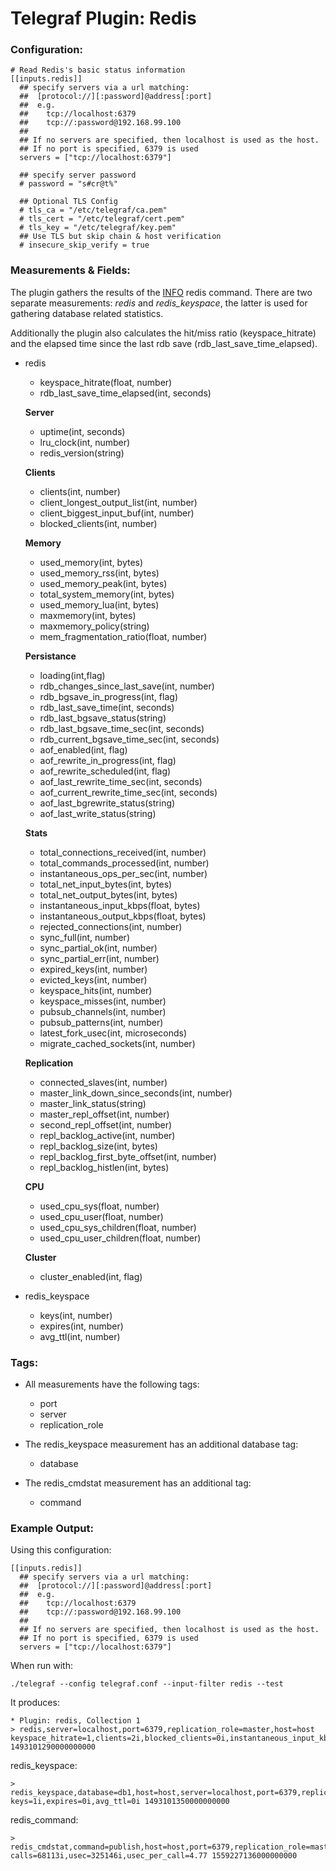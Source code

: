 # Telegraf Plugin: Redis

### Configuration:

```
# Read Redis's basic status information
[[inputs.redis]]
  ## specify servers via a url matching:
  ##  [protocol://][:password]@address[:port]
  ##  e.g.
  ##    tcp://localhost:6379
  ##    tcp://:password@192.168.99.100
  ##
  ## If no servers are specified, then localhost is used as the host.
  ## If no port is specified, 6379 is used
  servers = ["tcp://localhost:6379"]

  ## specify server password
  # password = "s#cr@t%"

  ## Optional TLS Config
  # tls_ca = "/etc/telegraf/ca.pem"
  # tls_cert = "/etc/telegraf/cert.pem"
  # tls_key = "/etc/telegraf/key.pem"
  ## Use TLS but skip chain & host verification
  # insecure_skip_verify = true
```

### Measurements & Fields:

The plugin gathers the results of the [INFO](https://redis.io/commands/info) redis command.
There are two separate measurements: _redis_ and _redis\_keyspace_, the latter is used for gathering database related statistics.

Additionally the plugin also calculates the hit/miss ratio (keyspace\_hitrate) and the elapsed time since the last rdb save (rdb\_last\_save\_time\_elapsed).

- redis
    - keyspace_hitrate(float, number)
    - rdb_last_save_time_elapsed(int, seconds)

    **Server**
    - uptime(int, seconds)
    - lru_clock(int, number)
    - redis_version(string)

    **Clients**
    - clients(int, number)
    - client_longest_output_list(int, number)
    - client_biggest_input_buf(int, number)
    - blocked_clients(int, number)

    **Memory**
    - used_memory(int, bytes)
    - used_memory_rss(int, bytes)
    - used_memory_peak(int, bytes)
    - total_system_memory(int, bytes)
    - used_memory_lua(int, bytes)
    - maxmemory(int, bytes)
    - maxmemory_policy(string)
    - mem_fragmentation_ratio(float, number)

    **Persistance**
    - loading(int,flag)
    - rdb_changes_since_last_save(int, number)
    - rdb_bgsave_in_progress(int, flag)
    - rdb_last_save_time(int, seconds)
    - rdb_last_bgsave_status(string)
    - rdb_last_bgsave_time_sec(int, seconds)
    - rdb_current_bgsave_time_sec(int, seconds)
    - aof_enabled(int, flag)
    - aof_rewrite_in_progress(int, flag)
    - aof_rewrite_scheduled(int, flag)
    - aof_last_rewrite_time_sec(int, seconds)
    - aof_current_rewrite_time_sec(int, seconds)
    - aof_last_bgrewrite_status(string)
    - aof_last_write_status(string)

    **Stats**
    - total_connections_received(int, number)
    - total_commands_processed(int, number)
    - instantaneous_ops_per_sec(int, number)
    - total_net_input_bytes(int, bytes)
    - total_net_output_bytes(int, bytes)
    - instantaneous_input_kbps(float, bytes)
    - instantaneous_output_kbps(float, bytes)
    - rejected_connections(int, number)
    - sync_full(int, number)
    - sync_partial_ok(int, number)
    - sync_partial_err(int, number)
    - expired_keys(int, number)
    - evicted_keys(int, number)
    - keyspace_hits(int, number)
    - keyspace_misses(int, number)
    - pubsub_channels(int, number)
    - pubsub_patterns(int, number)
    - latest_fork_usec(int, microseconds)
    - migrate_cached_sockets(int, number)

    **Replication**
    - connected_slaves(int, number)
    - master_link_down_since_seconds(int, number)
    - master_link_status(string)
    - master_repl_offset(int, number)
    - second_repl_offset(int, number)
    - repl_backlog_active(int, number)
    - repl_backlog_size(int, bytes)
    - repl_backlog_first_byte_offset(int, number)
    - repl_backlog_histlen(int, bytes)

    **CPU**
    - used_cpu_sys(float, number)
    - used_cpu_user(float, number)
    - used_cpu_sys_children(float, number)
    - used_cpu_user_children(float, number)

    **Cluster**
    - cluster_enabled(int, flag)

- redis_keyspace
    - keys(int, number)
    - expires(int, number)
    - avg_ttl(int, number)

### Tags:

- All measurements have the following tags:
    - port
    - server
    - replication_role

- The redis_keyspace measurement has an additional database tag:
    - database

- The redis_cmdstat measurement has an additional tag:
    - command

### Example Output:

Using this configuration:
```
[[inputs.redis]]
  ## specify servers via a url matching:
  ##  [protocol://][:password]@address[:port]
  ##  e.g.
  ##    tcp://localhost:6379
  ##    tcp://:password@192.168.99.100
  ##
  ## If no servers are specified, then localhost is used as the host.
  ## If no port is specified, 6379 is used
  servers = ["tcp://localhost:6379"]
```

When run with:
```
./telegraf --config telegraf.conf --input-filter redis --test
```

It produces:
```
* Plugin: redis, Collection 1
> redis,server=localhost,port=6379,replication_role=master,host=host keyspace_hitrate=1,clients=2i,blocked_clients=0i,instantaneous_input_kbps=0,sync_full=0i,pubsub_channels=0i,pubsub_patterns=0i,total_net_output_bytes=6659253i,used_memory=842448i,total_system_memory=8351916032i,aof_current_rewrite_time_sec=-1i,rdb_changes_since_last_save=0i,sync_partial_err=0i,latest_fork_usec=508i,instantaneous_output_kbps=0,expired_keys=0i,used_memory_peak=843416i,aof_rewrite_in_progress=0i,aof_last_bgrewrite_status="ok",migrate_cached_sockets=0i,connected_slaves=0i,maxmemory_policy="noeviction",aof_rewrite_scheduled=0i,total_net_input_bytes=3125i,used_memory_rss=9564160i,repl_backlog_histlen=0i,rdb_last_bgsave_status="ok",aof_last_rewrite_time_sec=-1i,keyspace_misses=0i,client_biggest_input_buf=5i,used_cpu_user=1.33,maxmemory=0i,rdb_current_bgsave_time_sec=-1i,total_commands_processed=271i,repl_backlog_size=1048576i,used_cpu_sys=3,uptime=2822i,lru_clock=16706281i,used_memory_lua=37888i,rejected_connections=0i,sync_partial_ok=0i,evicted_keys=0i,rdb_last_save_time_elapsed=1922i,rdb_last_save_time=1493099368i,instantaneous_ops_per_sec=0i,used_cpu_user_children=0,client_longest_output_list=0i,master_repl_offset=0i,repl_backlog_active=0i,keyspace_hits=2i,used_cpu_sys_children=0,cluster_enabled=0i,rdb_last_bgsave_time_sec=0i,aof_last_write_status="ok",total_connections_received=263i,aof_enabled=0i,repl_backlog_first_byte_offset=0i,mem_fragmentation_ratio=11.35,loading=0i,rdb_bgsave_in_progress=0i 1493101290000000000
```

redis_keyspace:
```
> redis_keyspace,database=db1,host=host,server=localhost,port=6379,replication_role=master keys=1i,expires=0i,avg_ttl=0i 1493101350000000000
```

redis_command:
```
> redis_cmdstat,command=publish,host=host,port=6379,replication_role=master,server=localhost calls=68113i,usec=325146i,usec_per_call=4.77 1559227136000000000
```
